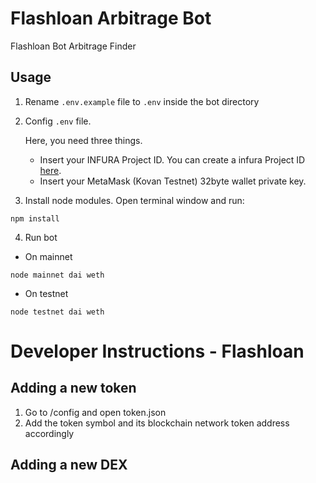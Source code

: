 # Flashloan Arbitrage Bot
Flashloan Bot Arbitrage Finder

## Usage

1. Rename `.env.example` file to `.env` inside the bot directory
 
2. Config `.env` file. 

    Here, you need three things. 
    * Insert your INFURA Project ID. You can create a infura Project ID [here](https://infura.io). 
    * Insert your MetaMask (Kovan Testnet) 32byte wallet private key.


3. Install node modules. Open terminal window and run:

```
npm install
```

4. Run bot

- On mainnet
```
node mainnet dai weth
```
- On testnet
```
node testnet dai weth
```


# Developer Instructions - Flashloan

## Adding a new token 
1. Go to /config and open token.json
2. Add the token symbol and its blockchain network token address accordingly 


## Adding a new DEX
